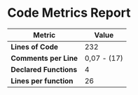 # Code Metrics Report

| Metric                          | Value       |
|---------------------------------|-------------|
| **Lines of Code**               | 232         |
| **Comments per Line**           | 0,07 - (17) |
| **Declared Functions**          | 4           |
| **Lines per function**          | 26          |


